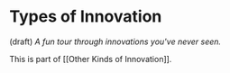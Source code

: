 # Types of Innovation 
(draft) 
*A fun tour through innovations you've never seen.* 

This is part of [[Other Kinds of Innovation]]. 